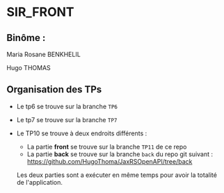 # SIR_FRONT
## Binôme :

Maria Rosane BENKHELIL

Hugo THOMAS

## Organisation des TPs

- Le tp6 se trouve sur la branche ``TP6``

- Le tp7 se trouve sur la branche ``TP7``

- Le TP10 se trouve à deux endroits différents :
  - La partie **front** se trouve sur la branche ``TP11`` de ce repo
  - La partie **back** se trouve sur la branche ``back`` du repo git suivant : https://github.com/HugoThoma/JaxRSOpenAPI/tree/back

  Les deux parties sont a exécuter en même temps pour avoir la totalité de l'application.
 
